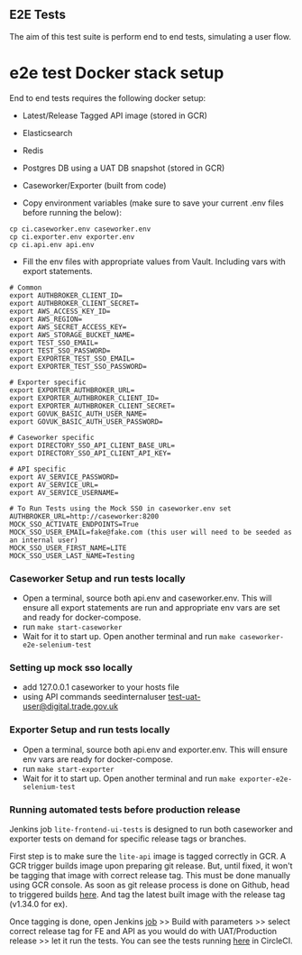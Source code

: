## E2E Tests

The aim of this test suite is perform end to end tests, simulating a user flow.

# e2e test Docker stack setup

End to end tests requires the following docker setup:

- Latest/Release Tagged API image (stored in GCR)
- Elasticsearch
- Redis
- Postgres DB using a UAT DB snapshot (stored in GCR)
- Caseworker/Exporter (built from code)

- Copy environment variables (make sure to save your current .env files before running the below):
```
cp ci.caseworker.env caseworker.env
cp ci.exporter.env exporter.env
cp ci.api.env api.env
```
- Fill the env files with appropriate values from Vault. Including vars with export statements.

```
# Common
export AUTHBROKER_CLIENT_ID=
export AUTHBROKER_CLIENT_SECRET=
export AWS_ACCESS_KEY_ID=
export AWS_REGION=
export AWS_SECRET_ACCESS_KEY=
export AWS_STORAGE_BUCKET_NAME=
export TEST_SSO_EMAIL=
export TEST_SSO_PASSWORD=
export EXPORTER_TEST_SSO_EMAIL=
export EXPORTER_TEST_SSO_PASSWORD=

# Exporter specific
export EXPORTER_AUTHBROKER_URL=
export EXPORTER_AUTHBROKER_CLIENT_ID=
export EXPORTER_AUTHBROKER_CLIENT_SECRET=
export GOVUK_BASIC_AUTH_USER_NAME=
export GOVUK_BASIC_AUTH_USER_PASSWORD=

# Caseworker specific
export DIRECTORY_SSO_API_CLIENT_BASE_URL=
export DIRECTORY_SSO_API_CLIENT_API_KEY=

# API specific
export AV_SERVICE_PASSWORD=
export AV_SERVICE_URL=
export AV_SERVICE_USERNAME=

# To Run Tests using the Mock SS0 in caseworker.env set
AUTHBROKER_URL=http://caseworker:8200
MOCK_SSO_ACTIVATE_ENDPOINTS=True
MOCK_SSO_USER_EMAIL=fake@fake.com (this user will need to be seeded as an internal user)
MOCK_SSO_USER_FIRST_NAME=LITE
MOCK_SSO_USER_LAST_NAME=Testing

```

### Caseworker Setup and run tests locally

- Open a terminal, source both api.env and caseworker.env. This will ensure all export statements are run and appropriate env vars are set and ready for docker-compose.
- run `make start-caseworker`
- Wait for it to start up. Open another terminal and run `make caseworker-e2e-selenium-test`

### Setting up mock sso locally
- add 127.0.0.1 caseworker to your hosts file
- using API commands seedinternaluser  test-uat-user@digital.trade.gov.uk

### Exporter Setup and run tests locally

- Open a terminal, source both api.env and exporter.env. This will ensure env vars are ready for docker-compose.
- run `make start-exporter`
- Wait for it to start up. Open another terminal and run `make exporter-e2e-selenium-test`


### Running automated tests before production release
Jenkins job `lite-frontend-ui-tests` is designed to run both caseworker and exporter tests on demand for specific release tags or branches.

First step is to make sure the `lite-api` image is tagged correctly in GCR. A GCR trigger builds image upon preparing git release. But, until fixed, it won't be tagging that image with correct release tag. This must be done manually using GCR console. As soon as git release process is done on Github, head to triggered builds [here](https://console.cloud.google.com/gcr/images/sre-docker-registry/global/github.com/uktrade/lite-api). And tag the latest built image with the release tag (v1.34.0 for ex).

Once tagging is done, open Jenkins [job](https://jenkins.ci.uktrade.digital/view/LITE/job/lite-frontend-ui-tests/) >> Build with parameters >> select correct release tag for FE and API as you would do with UAT/Production release >> let it run the tests. You can see the tests running [here](https://app.circleci.com/pipelines/github/uktrade/lite-frontend?filter=all) in CircleCI.
